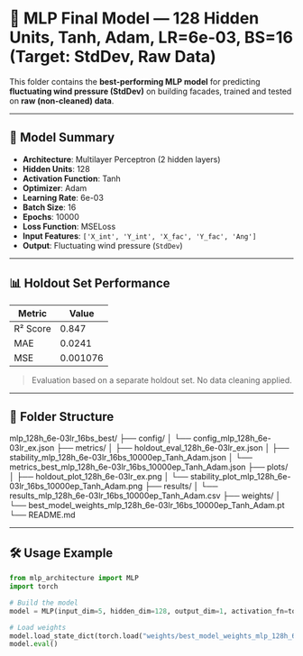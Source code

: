 # 🧠 MLP Final Model — 128 Hidden Units, Tanh, Adam, LR=6e-03, BS=16 (Target: StdDev, Raw Data)

This folder contains the **best-performing MLP model** for predicting **fluctuating wind pressure (StdDev)** on building facades, trained and tested on **raw (non-cleaned) data**.

---

## 📌 Model Summary

- **Architecture**: Multilayer Perceptron (2 hidden layers)
- **Hidden Units**: 128
- **Activation Function**: Tanh
- **Optimizer**: Adam
- **Learning Rate**: 6e-03
- **Batch Size**: 16
- **Epochs**: 10000
- **Loss Function**: MSELoss
- **Input Features**: `['X_int', 'Y_int', 'X_fac', 'Y_fac', 'Ang']`
- **Output**: Fluctuating wind pressure (`StdDev`)

---

## 📊 Holdout Set Performance

| Metric     | Value    |
|------------|----------|
| R² Score   | 0.847    |
| MAE        | 0.0241   |
| MSE        | 0.001076 |

> Evaluation based on a separate holdout set. No data cleaning applied.

---

## 📁 Folder Structure

mlp_128h_6e-03lr_16bs_best/
├── config/
│   └── config_mlp_128h_6e-03lr_ex.json
├── metrics/
│   ├── holdout_eval_128h_6e-03lr_ex.json
│   ├── stability_mlp_128h_6e-03lr_16bs_10000ep_Tanh_Adam.json
│   └── metrics_best_mlp_128h_6e-03lr_16bs_10000ep_Tanh_Adam.json
├── plots/
│   ├── holdout_plot_128h_6e-03lr_ex.png
│   └── stability_plot_mlp_128h_6e-03lr_16bs_10000ep_Tanh_Adam.png
├── results/
│   └── results_mlp_128h_6e-03lr_16bs_10000ep_Tanh_Adam.csv
├── weights/
│   └── best_model_weights_mlp_128h_6e-03lr_16bs_10000ep_Tanh_Adam.pt
└── README.md

---

## 🛠️ Usage Example

```python
from mlp_architecture import MLP
import torch

# Build the model
model = MLP(input_dim=5, hidden_dim=128, output_dim=1, activation_fn=torch.nn.Tanh)

# Load weights
model.load_state_dict(torch.load("weights/best_model_weights_mlp_128h_6e-03lr_16bs_10000ep_Tanh_Adam.pt", map_location="cpu"))
model.eval()
